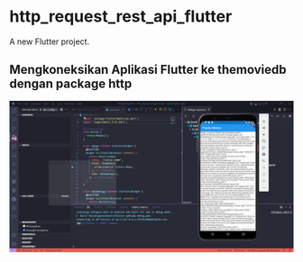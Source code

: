 # http_request_rest_api_flutter

A new Flutter project.

## Mengkoneksikan Aplikasi Flutter ke themoviedb dengan package http 
![Praktikum1](images/prak1.PNG)
